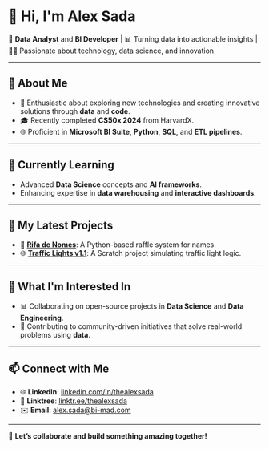 # 👋 Hi, I'm **Alex Sada**

🎯 **Data Analyst** and **BI Developer** | 📊 Turning data into actionable insights | 🧑‍💻 Passionate about technology, data science, and innovation  

---

## 👀 **About Me**
- 🚀 Enthusiastic about exploring new technologies and creating innovative solutions through **data** and **code**.  
- 🎓 Recently completed **CS50x 2024** from HarvardX.  
- 🌐 Proficient in **Microsoft BI Suite**, **Python**, **SQL**, and **ETL pipelines**.

---

## 🌱 **Currently Learning**
- Advanced **Data Science** concepts and **AI frameworks**.  
- Enhancing expertise in **data warehousing** and **interactive dashboards**.  

---

## 🔧 **My Latest Projects**
- 🐍 **[Rifa de Nomes](https://github.com/thealexsada/rifadenomes)**: A Python-based raffle system for names.  
- 🌐 **[Traffic Lights v1.1](https://scratch.mit.edu/projects/996771856)**: A Scratch project simulating traffic light logic.  

---

## 💬 **What I'm Interested In**
- 📊 Collaborating on open-source projects in **Data Science** and **Data Engineering**.  
- 🌟 Contributing to community-driven initiatives that solve real-world problems using **data**.

---

## 📫 **Connect with Me**
- 🌐 **LinkedIn**: [linkedin.com/in/thealexsada](https://linkedin.com/in/thealexsada)
- 🌳 **Linktree**: [linktr.ee/thealexsada](https://linktr.ee/thealexsada)
- ✉️ **Email**: [alex.sada@bi-mad.com](mailto:alex.sada@bi-mad.com)  

---

🤝 **Let’s collaborate and build something amazing together!**
